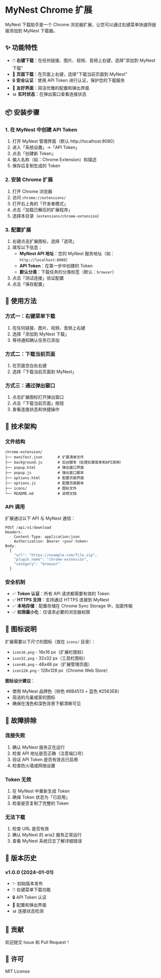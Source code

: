 # MyNest Chrome 扩展

MyNest 下载助手是一个 Chrome 浏览器扩展，让您可以通过右键菜单快速将链接添加到 MyNest 下载器。

## ✨ 功能特性

- 🖱️ **右键下载**：在任何链接、图片、视频、音频上右键，选择"添加到 MyNest 下载"
- 📄 **页面下载**：在页面上右键，选择"下载当前页面到 MyNest"
- 🔒 **安全认证**：使用 API Token 进行认证，保护您的下载服务
- 🎨 **友好界面**：简洁优雅的配置和弹出界面
- 📊 **实时状态**：在弹出窗口查看连接状态

## 📦 安装步骤

### 1. 在 MyNest 中创建 API Token

1. 打开 MyNest 管理界面（默认 http://localhost:8080）
2. 进入「系统设置」→「API Token」
3. 点击「创建新 Token」
4. 输入名称（如：Chrome Extension）和描述
5. 保存后复制生成的 Token

### 2. 安装 Chrome 扩展

1. 打开 Chrome 浏览器
2. 访问 `chrome://extensions/`
3. 打开右上角的「开发者模式」
4. 点击「加载已解压的扩展程序」
5. 选择本目录（`extensions/chrome-extension`）

### 3. 配置扩展

1. 右键点击扩展图标，选择「选项」
2. 填写以下信息：
   - **MyNest API 地址**：您的 MyNest 服务地址（如：`http://localhost:8080`）
   - **API Token**：在第一步中创建的 Token
   - **默认分类**：下载任务的分类标签（默认：`browser`）
3. 点击「测试连接」验证配置
4. 点击「保存配置」

## 🎯 使用方法

### 方式一：右键菜单下载

1. 在任何链接、图片、视频、音频上右键
2. 选择「添加到 MyNest 下载」
3. 等待通知确认任务已添加

### 方式二：下载当前页面

1. 在页面空白处右键
2. 选择「下载当前页面到 MyNest」

### 方式三：通过弹出窗口

1. 点击扩展图标打开弹出窗口
2. 点击「下载当前页面」按钮
3. 查看连接状态和快捷操作

## 🔧 技术架构

### 文件结构

```
chrome-extension/
├── manifest.json       # 扩展清单文件
├── background.js       # 后台脚本（处理右键菜单和API调用）
├── popup.html          # 弹出窗口界面
├── popup.js            # 弹出窗口脚本
├── options.html        # 配置页面界面
├── options.js          # 配置页面脚本
├── icons/              # 图标文件
└── README.md           # 说明文档
```

### API 调用

扩展通过以下 API 与 MyNest 通信：

```javascript
POST /api/v1/download
Headers:
  - Content-Type: application/json
  - Authorization: Bearer <your-token>
Body:
  {
    "url": "https://example.com/file.zip",
    "plugin_name": "chrome-extension",
    "category": "browser"
  }
```

### 安全机制

- ✅ **Token 认证**：所有 API 请求都需要有效的 Token
- ✅ **HTTPS 支持**：支持通过 HTTPS 连接到 MyNest
- ✅ **本地存储**：配置存储在 Chrome Sync Storage 中，加密传输
- ✅ **权限最小化**：仅请求必要的浏览器权限

## 🎨 图标说明

扩展需要以下尺寸的图标（放在 `icons/` 目录）：

- `icon16.png` - 16x16 px（扩展栏图标）
- `icon32.png` - 32x32 px（工具栏图标）
- `icon48.png` - 48x48 px（扩展管理页面）
- `icon128.png` - 128x128 px（Chrome Web Store）

**图标设计建议**：
- 使用 MyNest 品牌色（棕色 #8B4513 + 蓝色 #2563EB）
- 简洁的鸟巢或家的图标
- 确保在浅色和深色背景下都清晰可见

## 🐛 故障排除

### 连接失败

1. 确认 MyNest 服务正在运行
2. 检查 API 地址是否正确（注意端口号）
3. 验证 API Token 是否有效且已启用
4. 检查防火墙或网络设置

### Token 无效

1. 在 MyNest 中重新生成 Token
2. 确保 Token 状态为「已启用」
3. 检查是否复制了完整的 Token

### 无法下载

1. 检查 URL 是否有效
2. 确认 MyNest 的 aria2 服务正常运行
3. 查看 MyNest 系统日志了解详细错误

## 📝 版本历史

### v1.0.0 (2024-01-01)

- ✨ 初始版本发布
- 🖱️ 右键菜单下载功能
- 🔒 API Token 认证
- 🎨 配置和弹出界面
- 📊 连接状态检测

## 🤝 贡献

欢迎提交 Issue 和 Pull Request！

## 📄 许可

MIT License
